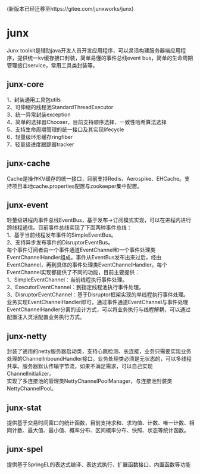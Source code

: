 (新版本已经迁移至https://gitee.com/junxworks/junx)
# junx
Junx toolkit是辅助java开发人员开发应用程序，可以灵活构建服务器端应用程序，提供统一kv缓存接口封装，简单易懂的事件总线event bus，简单的生命周期管理接口service，常用工具类封装等。

## junx-core
1、封装通用工具包utils<br/>
2、可伸缩的线程池StandardThreadExecutor<br/>
3、统一异常封装exception<br/>
4、简单的选择器Chooser，目前支持顺序选择、一致性哈希算法选择<br/>
5、支持生命周期管理的统一接口及其实现lifecycle<br/>
6、轻量级环形缓存ringfiber<br/>
7、轻量级进度跟踪器tracker<br/>

## junx-cache
Cache是操作KV缓存的统一接口，目前支持Redis、Aerospike、EHCache。支持项目本地cache.properties配置与zookeeper集中配置。

## junx-event
轻量级进程内事件总线EventBus，基于发布->订阅模式实现，可以在进程内进行跨线程通信。目前事件总线实现了下面两种事件总线：<br/>
1、基于当前线程发布事件的SimpleEventBus。<br/>
2、支持异步发布事件的DisruptorEventBus。<br/>
每个事件订阅者由一个事件通道EventChannel和一个事件处理类EventChannelHandler组成，事件从EventBus发布出来过后，经由EventChannel，再到具体的事件处理类EventChannelHandler。每个EventChannel实现都提供了不同的功能，目前主要提供：<br/>
1、SimpleEventChannel：当前线程执行事件处理。<br/>
2、ExecutorEventChannel：到指定线程池执行事件处理。<br/>
3、DisruptorEventChannel：基于Disruptor框架实现的单线程执行事件处理。<br/>
业务实现EventChannelHandler即可，通过事件通道EventChannel与事件处理EventChannelHandler分离的设计方式，可以将业务执行与线程解耦，可以通过配置注入灵活配置业务执行方式。

## junx-netty
封装了通用的netty服务器启动类，支持心跳检测、长连接，业务只需要实现业务处理的ChannelInboundHandler接口，业务处理类必须是无状态的，可以多线程共享。服务器默认传输字节流，如果不满足需求，可以自己实现ChannelInitializer。<br/>
实现了多连接池的管理类NettyChannelPoolManager，与连接池封装类NettyChannelPool。

## junx-stat
提供基于交易时间窗口的统计函数，目前支持求和、求均值、计数、唯一计数、相同计数、最大值、最小值、概率分布、区间概率分布、快照、状态等统计函数。

## junx-spel
提供基于SpringEL的表达式编译、表达式执行、扩展函数接口、内置函数等功能

